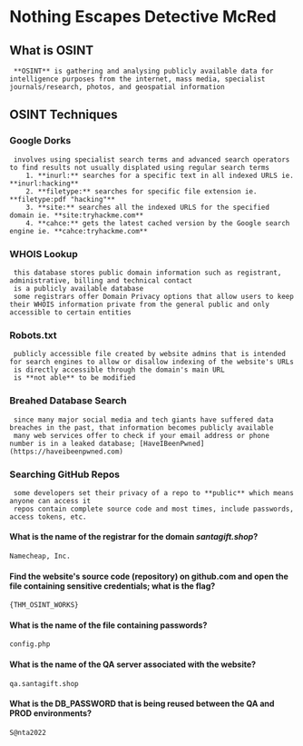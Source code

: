 # Nothing Escapes Detective McRed

## What is OSINT

     **OSINT** is gathering and analysing publicly available data for intelligence purposes from the internet, mass media, specialist journals/research, photos, and geospatial information

## OSINT Techniques
### Google Dorks
     involves using specialist search terms and advanced search operators to find results not usually displated using regular search terms
        1. **inurl:** searches for a specific text in all indexed URLS ie. **inurl:hacking**
        2. **filetype:** searches for specific file extension ie. **filetype:pdf "hacking"**
        3. **site:** searches all the indexed URLS for the specified domain ie. **site:tryhackme.com**
        4. **cahce:** gets the latest cached version by the Google search engine ie. **cahce:tryhackme.com**

### WHOIS Lookup
     this database stores public domain information such as registrant, administrative, billing and technical contact
     is a publicly available database
     some registrars offer Domain Privacy options that allow users to keep their WHOIS information private from the general public and only accessible to certain entities

### Robots.txt
     publicly accessible file created by website admins that is intended for search engines to allow or disallow indexing of the website's URLs
     is directly accessible through the domain's main URL
     is **not able** to be modified

### Breahed Database Search
     since many major social media and tech giants have suffered data breaches in the past, that information becomes publicly available
     many web services offer to check if your email address or phone number is in a leaked database; [HaveIBeenPwned](https://haveibeenpwned.com)

### Searching GitHub Repos
     some developers set their privacy of a repo to **public** which means anyone can access it
     repos contain complete source code and most times, include passwords, access tokens, etc.


#### What is the name of the registrar for the domain *santagift.shop*?
```
Namecheap, Inc.
```

#### Find the website's source code (repository) on github.com and open the file containing sensitive credentials; what is the flag?
```
{THM_OSINT_WORKS}
```

#### What is the name of the file containing passwords?
```
config.php
```

#### What is the name of the QA server associated with the website?
```
qa.santagift.shop
```

#### What is the DB\_PASSWORD that is being reused between the QA and PROD environments?
```
S@nta2022
```

